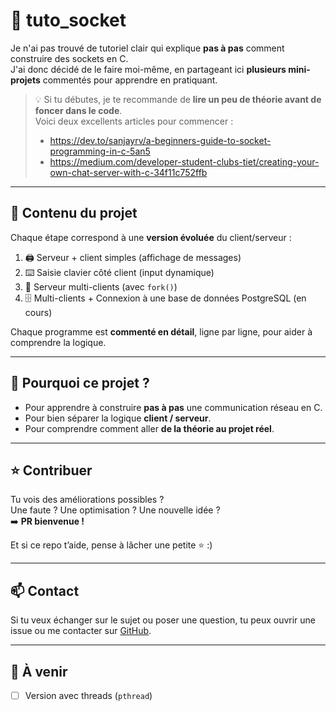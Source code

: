 # 🧠 tuto_socket

Je n'ai pas trouvé de tutoriel clair qui explique **pas à pas** comment construire des sockets en C.  
J'ai donc décidé de le faire moi-même, en partageant ici **plusieurs mini-projets** commentés pour apprendre en pratiquant.

> 💡 Si tu débutes, je te recommande de **lire un peu de théorie avant de foncer dans le code**.  
> Voici deux excellents articles pour commencer :
> 
> - https://dev.to/sanjayrv/a-beginners-guide-to-socket-programming-in-c-5an5  
> - https://medium.com/developer-student-clubs-tiet/creating-your-own-chat-server-with-c-34f11c752ffb

---

## 🔧 Contenu du projet

Chaque étape correspond à une **version évoluée** du client/serveur :

1. 🖨️ Serveur + client simples (affichage de messages)
2. ⌨️ Saisie clavier côté client (input dynamique)
3. 👥 Serveur multi-clients (avec `fork()`)
4. 🗄️ Multi-clients + Connexion à une base de données PostgreSQL (en cours)

Chaque programme est **commenté en détail**, ligne par ligne, pour aider à comprendre la logique.

---

## 🙌 Pourquoi ce projet ?

- Pour apprendre à construire **pas à pas** une communication réseau en C.
- Pour bien séparer la logique **client / serveur**.
- Pour comprendre comment aller **de la théorie au projet réel**.

---

## ⭐ Contribuer

Tu vois des améliorations possibles ?  
Une faute ? Une optimisation ? Une nouvelle idée ?  
➡️ **PR bienvenue !**

Et si ce repo t’aide, pense à lâcher une petite ⭐ :)

---

## 📫 Contact

Si tu veux échanger sur le sujet ou poser une question, tu peux ouvrir une issue ou me contacter sur [GitHub](https://github.com/lucas-de-souza-pereira).

---

## 🚀 À venir

- [ ] Version avec threads (`pthread`)
